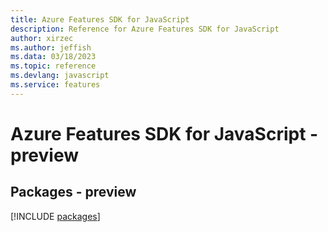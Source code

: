 ```yaml
---
title: Azure Features SDK for JavaScript
description: Reference for Azure Features SDK for JavaScript
author: xirzec
ms.author: jeffish
ms.data: 03/18/2023
ms.topic: reference
ms.devlang: javascript
ms.service: features
---
```

# Azure Features SDK for JavaScript - preview
## Packages - preview
[!INCLUDE [packages](features-index.md)]